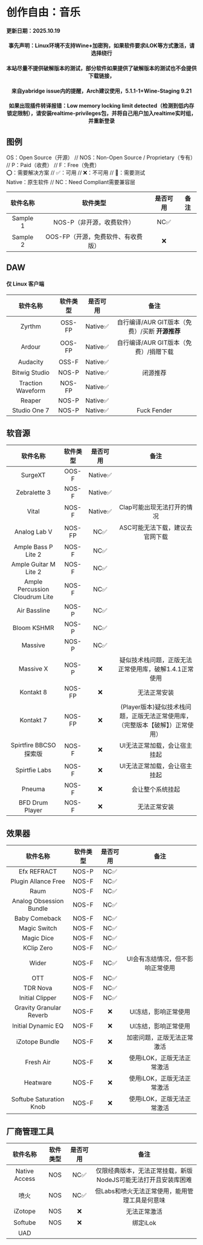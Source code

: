 # 创作自由：音乐
#### 更新日期：2025.10.19
#### <center>事先声明：Linux环境不支持Wine+加密狗，如果软件要求iLOK等方式激活，请选择绕行</center>
#### <center>本站尽量不提供破解版本的测试，部分软件如果提供了破解版本的测试也不会提供下载链接，</center>
#### <center>来自yabridge issue内的提醒，Arch建议使用，5.1.1-1+Wine-Staging 9.21</center>
#### <center>如果出现插件转译报错：Low memory locking limit detected（检测到低内存锁定限制），请安装realtime-privileges包，并将自己用户加入realtime实时组，并重新登录</center>

## 图例

OS：Open Source（开源） // NOS：Non-Open Source / Proprietary（专有） // P：Paid（收费） // F：Free（免费）<br>
⭕：需要解决方案 // ✅：可用 // ❌：不可用 // 🔧：需要测试<br>
Native：原生软件 // NC：Need Compliant需要兼容层<br>

| 软件名称 | 软件类型 | 是否可用 | 备注 |
| :-----: | :-----: | :-----: | :-----: |
| Sample 1 | NOS-P（非开源，收费软件） | NC✅ |  |
| Sample 2 | OOS-FP（开源，免费软件、有收费版） | ❌ | |

## DAW

#### 仅 Linux 客户端

| 软件名称 | 软件类型 | 是否可用 | 备注 |
| :-----: | :-----: | :-----: | :-----: |
| Zyrthm | OSS-FP | Native✅ | 自行编译/AUR GIT版本（免费）/买断 **开源推荐** | 
| Ardour | OOS-FP | Native✅ | 自行编译/AUR GIT版本（免费）/捐赠下载 | 
| Audacity | OSS-F | Native✅ |  | 
| Bitwig Studio | NOS-P | Native✅ | 闭源推荐 |
| Traction Waveform | NOS-FP | Native✅ |  |
| Reaper | NOS-P | Native✅ |  |
| Studio One 7 | NOS-P | Native✅ | Fuck Fender | 

## 软音源

| 软件名称 | 软件类型 | 是否可用 | 备注 |
| :-----: | :-----: | :-----: | :-----: |
| SurgeXT | OOS-F | Native✅ |  |
| Zebralette 3 | NOS-F | Native✅ |  |
| Vital | NOS-F | Native✅ | Clap可能出现无法打开的情况 |
| Analog Lab V | NOS-FP | NC✅ | ASC可能无法下载，建议去官网下载 |
| Ample Bass P Lite 2 | NOS-F | NC✅ |  |
| Ample Guitar M Lite 2 | NOS-F | NC✅ |  |
| Ample Percussion Cloudrum Lite | NOS-F | NC✅ |  |
| Air Bassline | NOS-P | NC✅ |  |
| Bloom KSHMR | NOS-P | NC✅ |  |
| Massive | NOS-P | NC✅ |  |
| Massive X | NOS-P | ❌ | 疑似技术栈问题，正版无法正常使用库，破解1.4.1正常使用 |
| Kontakt 8 | NOS-FP | ❌ | 无法正常安装 |
| Kontakt 7 | NOS-FP | ❌ | (Player版本)疑似技术栈问题，正版无法正常使用库，（完整版本【破解】）正常使用）
| Spirtfire BBCSO 探索版 | NOS-F | ❌ | UI无法正常加载，会让宿主挂起 | 
| Spirtfie Labs | NOS-F | ❌ | UI无法正常加载，会让宿主挂起 |
| Pneuma | NOS-F | ❌ | 会让整个系统挂起 |
| BFD Drum Player | NOS-F | ❌ | 无法正常安装 |

## 效果器

| 软件名称 | 软件类型 | 是否可用 | 备注 |
| :-----: | :-----: | :-----: | :-----: |
| Efx REFRACT | NOS-P | NC✅ |  |
| Plugin Allance Free | NOS-F | NC✅ |  |
| Raum | NOS-F | NC✅ |  |
| Analog Obsession Bundle | NOS-F | NC✅ |  |
| Baby Comeback | NOS-F | NC✅ | |
| Magic Switch | NOS-F | NC✅ | |
| Magic Dice | NOS-F | NC✅ | |
| KClip Zero | NOS-F | NC✅ | |
| Wider | NOS-F | NC✅ | UI会有冻结情况，但不影响正常使用 |
| OTT | NOS-F | NC✅ |  |
| TDR Nova | NOS-F | NC✅ |  |
| Initial Clipper | NOS-F | NC✅ |  |
| Gravity Granular Reverb | NOS-F | ❌ | UI冻结，影响正常使用 |
| Initial Dynamic EQ | NOS-F | ❌ | UI冻结，影响正常使用 |
| iZotope Bundle | NOS-F | ❌ | 加密问题，正版无法正常激活 |
| Fresh Air | NOS-F | ❌ | 使用iLOK，正版无法正常激活 | 
| Heatware | NOS-F | ❌ | 使用iLOK，正版无法正常激活 | 
| Softube Saturation Knob | NOS-F | ❌ | 使用iLOK，正版无法正常激活 | 

## 厂商管理工具

| 软件名称 | 软件类型 | 是否可用 | 备注 |
| :-----: | :-----: | :-----: | :-----: |
| Native Access | NOS | NC✅ | 仅限经典版本，无法正常挂载，新版NodeJS可能无法打开且安装库困难 |
| 喷火 | NOS | NC✅ | 但Labs和喷火无法正常使用，能用管理工具是何意味 |
| iZotope | NOS | ❌ | 无法正常激活 | 
| Softube | NOS | ❌ | 绑定iLok |
| UAD |

